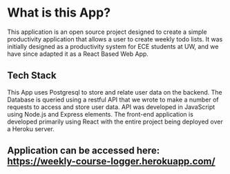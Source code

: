 
# What is this App?

This application is an open source project designed to create a simple productivity application that allows a user to create weekly todo lists. It was initially designed as a productivity system for ECE students at UW, and we have since adapted it as a React Based Web App.

## Tech Stack

This App uses Postgresql to store and relate user data on the backend. The Database is queried using a restful API that we wrote to make a number of requests to access and store user data.  API was developed in JavaScript using Node.js and Express elements. The front-end application is developed primarily using React with the entire project being deployed over a Heroku server.

## Application can be accessed here: https://weekly-course-logger.herokuapp.com/
